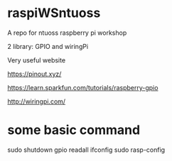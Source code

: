 # raspiWSntuoss
A repo for ntuoss raspberry pi workshop

2 library: GPIO and wiringPi

Very useful website

https://pinout.xyz/

https://learn.sparkfun.com/tutorials/raspberry-gpio

http://wiringpi.com/

# some basic command
sudo shutdown
gpio readall
ifconfig
sudo rasp-config
